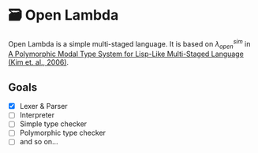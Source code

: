 # 🗃️ Open Lambda

Open Lambda is a simple multi-staged language. It is based on $\lambda^{sim}_{open}$ in [A Polymorphic Modal Type System for Lisp-Like Multi-Staged
Language (Kim et. al., 2006)](https://doi.org/10.1145/1111037.1111060).

## Goals

- [x] Lexer & Parser
- [ ] Interpreter
- [ ] Simple type checker
- [ ] Polymorphic type checker
- [ ] and so on…